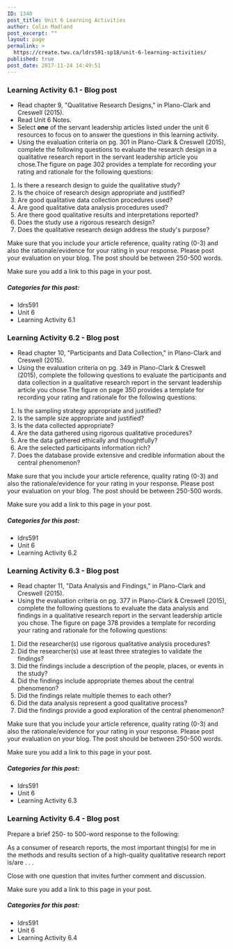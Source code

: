 ```yaml
---
ID: 1340
post_title: Unit 6 Learning Activities
author: Colin Madland
post_excerpt: ""
layout: page
permalink: >
  https://create.twu.ca/ldrs591-sp18/unit-6-learning-activities/
published: true
post_date: 2017-11-24 14:49:51
---
```

### Learning Activity 6.1 - Blog post

* Read chapter 9, "Qualitative Research Designs," in Plano-Clark and Creswell (2015).
* Read Unit 6 Notes.
* Select **one** of the servant leadership articles listed under the unit 6 resources to focus on to answer the questions in this learning activity.
* Using the evaluation criteria on pg. 301 in Plano-Clark &amp; Creswell (2015), complete the following questions to evaluate the research design in a qualitative research report in the servant leadership article you chose.The figure on page 302 provides a template for recording your rating and rationale for the following questions:
<ol>
 	<li>Is there a research design to guide the qualitative study?</li>
 	<li>Is the choice of research design appropriate and justified?</li>
 	<li>Are good qualitative data collection procedures used?</li>
 	<li>Are good qualitative data analysis procedures used?</li>
 	<li>Are there good qualitative results and interpretations reported?</li>
 	<li>Does the study use a rigorous research design?</li>
 	<li>Does the qualitative research design address the study's purpose?</li>
</ol>
Make sure that you include your article reference, quality rating (0-3) and also the rationale/evidence for your rating in your response. Please post your evaluation on your blog. The post should be between 250-500 words.

Make sure you add a link to this page in your post.

##### Categories for this post:

* ldrs591
* Unit 6
* Learning Activity 6.1

### Learning Activity 6.2 - Blog post

* Read chapter 10, "Participants and Data Collection," in Plano-Clark and Creswell (2015).
* Using the evaluation criteria on pg. 349 in Plano-Clark &amp; Creswell (2015), complete the following questions to evaluate the participants and data collection in a qualitative research report in the servant leadership article you chose.The figure on page 350 provides a template for recording your rating and rationale for the following questions:
<ol>
 	<li>Is the sampling strategy appropriate and justified?</li>
 	<li>Is the sample size appropriate and justified?</li>
 	<li>Is the data collected appropriate?</li>
 	<li>Are the data gathered using rigorous qualitative procedures?</li>
 	<li>Are the data gathered ethically and thoughtfully?</li>
 	<li>Are the selected participants information rich?</li>
 	<li>Does the database provide extensive and credible information about the central phenomenon?</li>
</ol>
Make sure that you include your article reference, quality rating (0-3) and also the rationale/evidence for your rating in your response. Please post your evaluation on your blog. The post should be between 250-500 words.

Make sure you add a link to this page in your post.

##### Categories for this post:

* ldrs591
* Unit 6
* Learning Activity 6.2

### Learning Activity 6.3 - Blog post

* Read chapter 11, "Data Analysis and Findings," in Plano-Clark and Creswell (2015).
* Using the evaluation criteria on pg. 377 in Plano-Clark &amp; Creswell (2015), complete the following questions to evaluate the data analysis and findings in a qualitative research report in the servant leadership article you chose. The figure on page 378 provides a template for recording your rating and rationale for the following questions:
<ol>
 	<li>Did the researcher(s) use rigorous qualitative analysis procedures?</li>
 	<li>Did the researcher(s) use at least three strategies to validate the findings?</li>
 	<li>Did the findings include a description of the people, places, or events in the study?</li>
 	<li>Did the findings include appropriate themes about the central phenomenon?</li>
 	<li>Did the findings relate multiple themes to each other?</li>
 	<li>Did the data analysis represent a good qualitative process?</li>
 	<li>Did the findings provide a good exploration of the central phenomenon?</li>
</ol>
Make sure that you include your article reference, quality rating (0-3) and also the rationale/evidence for your rating in your response. Please post your evaluation on your blog. The post should be between 250-500 words.

Make sure you add a link to this page in your post.

##### Categories for this post:

* ldrs591
* Unit 6
* Learning Activity 6.3

### Learning Activity 6.4 - Blog post

Prepare a brief 250- to 500-word response to the following:

As a consumer of research reports, the most important thing(s) for me in the methods and results section of a high-quality qualitative research report is/are . . .

Close with one question that invites further comment and discussion.

Make sure you add a link to this page in your post.

##### Categories for this post:

* ldrs591
* Unit 6
* Learning Activity 6.4